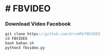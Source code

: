 <h1># FBVIDEO</h1>
<h3>Download Video Facebook</h3>

```java
git clone https://github.com/ArroKM/FBVIDEO
cd FBVIDEO
bash bahan.sh
python3 fbvideo.py
```
